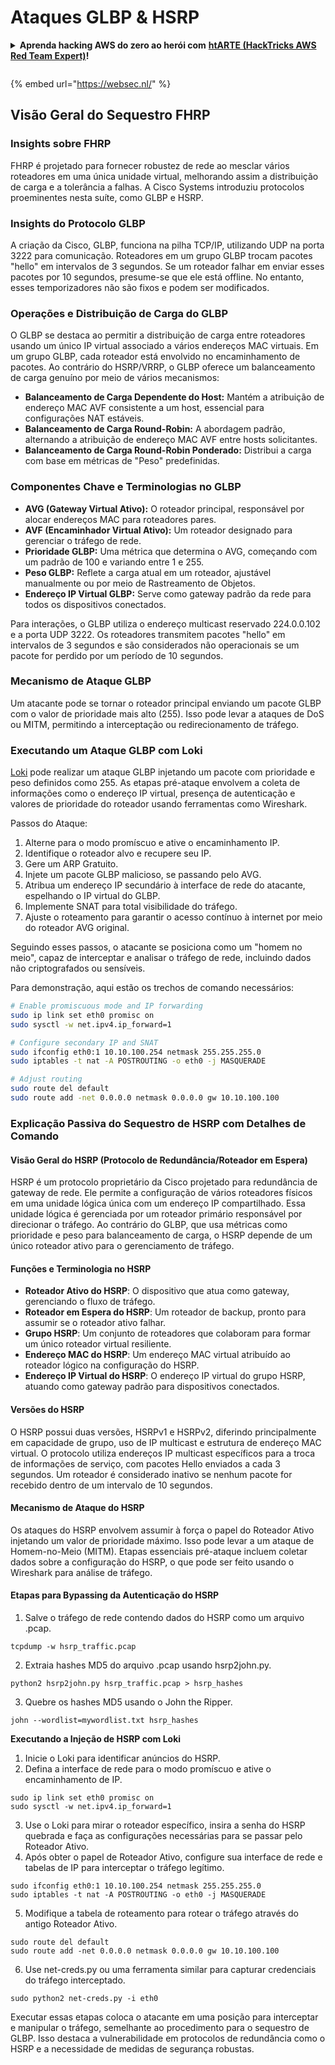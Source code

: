 # Ataques GLBP & HSRP

<details>

<summary><strong>Aprenda hacking AWS do zero ao herói com</strong> <a href="https://training.hacktricks.xyz/courses/arte"><strong>htARTE (HackTricks AWS Red Team Expert)</strong></a><strong>!</strong></summary>

Outras maneiras de apoiar o HackTricks:

* Se você deseja ver sua **empresa anunciada no HackTricks** ou **baixar o HackTricks em PDF** Verifique os [**PLANOS DE ASSINATURA**](https://github.com/sponsors/carlospolop)!
* Obtenha [**produtos oficiais PEASS & HackTricks**](https://peass.creator-spring.com)
* Descubra [**A Família PEASS**](https://opensea.io/collection/the-peass-family), nossa coleção exclusiva de [**NFTs**](https://opensea.io/collection/the-peass-family)
* **Junte-se ao** 💬 [**grupo Discord**](https://discord.gg/hRep4RUj7f) ou ao [**grupo telegram**](https://t.me/peass) ou **siga-nos** no **Twitter** 🐦 [**@hacktricks_live**](https://twitter.com/hacktricks_live)**.**
* **Compartilhe seus truques de hacking enviando PRs para o** [**HackTricks**](https://github.com/carlospolop/hacktricks) e [**HackTricks Cloud**](https://github.com/carlospolop/hacktricks-cloud) repositórios do github.

</details>

<figure><img src="https://pentest.eu/RENDER_WebSec_10fps_21sec_9MB_29042024.gif" alt=""><figcaption></figcaption></figure>

{% embed url="https://websec.nl/" %}


## Visão Geral do Sequestro FHRP

### Insights sobre FHRP
FHRP é projetado para fornecer robustez de rede ao mesclar vários roteadores em uma única unidade virtual, melhorando assim a distribuição de carga e a tolerância a falhas. A Cisco Systems introduziu protocolos proeminentes nesta suíte, como GLBP e HSRP.

### Insights do Protocolo GLBP
A criação da Cisco, GLBP, funciona na pilha TCP/IP, utilizando UDP na porta 3222 para comunicação. Roteadores em um grupo GLBP trocam pacotes "hello" em intervalos de 3 segundos. Se um roteador falhar em enviar esses pacotes por 10 segundos, presume-se que ele está offline. No entanto, esses temporizadores não são fixos e podem ser modificados.

### Operações e Distribuição de Carga do GLBP
O GLBP se destaca ao permitir a distribuição de carga entre roteadores usando um único IP virtual associado a vários endereços MAC virtuais. Em um grupo GLBP, cada roteador está envolvido no encaminhamento de pacotes. Ao contrário do HSRP/VRRP, o GLBP oferece um balanceamento de carga genuíno por meio de vários mecanismos:

- **Balanceamento de Carga Dependente do Host:** Mantém a atribuição de endereço MAC AVF consistente a um host, essencial para configurações NAT estáveis.
- **Balanceamento de Carga Round-Robin:** A abordagem padrão, alternando a atribuição de endereço MAC AVF entre hosts solicitantes.
- **Balanceamento de Carga Round-Robin Ponderado:** Distribui a carga com base em métricas de "Peso" predefinidas.

### Componentes Chave e Terminologias no GLBP
- **AVG (Gateway Virtual Ativo):** O roteador principal, responsável por alocar endereços MAC para roteadores pares.
- **AVF (Encaminhador Virtual Ativo):** Um roteador designado para gerenciar o tráfego de rede.
- **Prioridade GLBP:** Uma métrica que determina o AVG, começando com um padrão de 100 e variando entre 1 e 255.
- **Peso GLBP:** Reflete a carga atual em um roteador, ajustável manualmente ou por meio de Rastreamento de Objetos.
- **Endereço IP Virtual GLBP:** Serve como gateway padrão da rede para todos os dispositivos conectados.

Para interações, o GLBP utiliza o endereço multicast reservado 224.0.0.102 e a porta UDP 3222. Os roteadores transmitem pacotes "hello" em intervalos de 3 segundos e são considerados não operacionais se um pacote for perdido por um período de 10 segundos.

### Mecanismo de Ataque GLBP
Um atacante pode se tornar o roteador principal enviando um pacote GLBP com o valor de prioridade mais alto (255). Isso pode levar a ataques de DoS ou MITM, permitindo a interceptação ou redirecionamento de tráfego.

### Executando um Ataque GLBP com Loki
[Loki](https://github.com/raizo62/loki_on_kali) pode realizar um ataque GLBP injetando um pacote com prioridade e peso definidos como 255. As etapas pré-ataque envolvem a coleta de informações como o endereço IP virtual, presença de autenticação e valores de prioridade do roteador usando ferramentas como Wireshark.

Passos do Ataque:
1. Alterne para o modo promíscuo e ative o encaminhamento IP.
2. Identifique o roteador alvo e recupere seu IP.
3. Gere um ARP Gratuito.
4. Injete um pacote GLBP malicioso, se passando pelo AVG.
5. Atribua um endereço IP secundário à interface de rede do atacante, espelhando o IP virtual do GLBP.
6. Implemente SNAT para total visibilidade do tráfego.
7. Ajuste o roteamento para garantir o acesso contínuo à internet por meio do roteador AVG original.

Seguindo esses passos, o atacante se posiciona como um "homem no meio", capaz de interceptar e analisar o tráfego de rede, incluindo dados não criptografados ou sensíveis.

Para demonstração, aqui estão os trechos de comando necessários:
```bash
# Enable promiscuous mode and IP forwarding
sudo ip link set eth0 promisc on
sudo sysctl -w net.ipv4.ip_forward=1

# Configure secondary IP and SNAT
sudo ifconfig eth0:1 10.10.100.254 netmask 255.255.255.0
sudo iptables -t nat -A POSTROUTING -o eth0 -j MASQUERADE

# Adjust routing
sudo route del default
sudo route add -net 0.0.0.0 netmask 0.0.0.0 gw 10.10.100.100
```
### Explicação Passiva do Sequestro de HSRP com Detalhes de Comando

#### Visão Geral do HSRP (Protocolo de Redundância/Roteador em Espera)
HSRP é um protocolo proprietário da Cisco projetado para redundância de gateway de rede. Ele permite a configuração de vários roteadores físicos em uma unidade lógica única com um endereço IP compartilhado. Essa unidade lógica é gerenciada por um roteador primário responsável por direcionar o tráfego. Ao contrário do GLBP, que usa métricas como prioridade e peso para balanceamento de carga, o HSRP depende de um único roteador ativo para o gerenciamento de tráfego.

#### Funções e Terminologia no HSRP
- **Roteador Ativo do HSRP**: O dispositivo que atua como gateway, gerenciando o fluxo de tráfego.
- **Roteador em Espera do HSRP**: Um roteador de backup, pronto para assumir se o roteador ativo falhar.
- **Grupo HSRP**: Um conjunto de roteadores que colaboram para formar um único roteador virtual resiliente.
- **Endereço MAC do HSRP**: Um endereço MAC virtual atribuído ao roteador lógico na configuração do HSRP.
- **Endereço IP Virtual do HSRP**: O endereço IP virtual do grupo HSRP, atuando como gateway padrão para dispositivos conectados.

#### Versões do HSRP
O HSRP possui duas versões, HSRPv1 e HSRPv2, diferindo principalmente em capacidade de grupo, uso de IP multicast e estrutura de endereço MAC virtual. O protocolo utiliza endereços IP multicast específicos para a troca de informações de serviço, com pacotes Hello enviados a cada 3 segundos. Um roteador é considerado inativo se nenhum pacote for recebido dentro de um intervalo de 10 segundos.

#### Mecanismo de Ataque do HSRP
Os ataques do HSRP envolvem assumir à força o papel do Roteador Ativo injetando um valor de prioridade máximo. Isso pode levar a um ataque de Homem-no-Meio (MITM). Etapas essenciais pré-ataque incluem coletar dados sobre a configuração do HSRP, o que pode ser feito usando o Wireshark para análise de tráfego.

#### Etapas para Bypassing da Autenticação do HSRP
1. Salve o tráfego de rede contendo dados do HSRP como um arquivo .pcap.
```shell
tcpdump -w hsrp_traffic.pcap
```
2. Extraia hashes MD5 do arquivo .pcap usando hsrp2john.py.
```shell
python2 hsrp2john.py hsrp_traffic.pcap > hsrp_hashes
```
3. Quebre os hashes MD5 usando o John the Ripper.
```shell
john --wordlist=mywordlist.txt hsrp_hashes
```

**Executando a Injeção de HSRP com Loki**

1. Inicie o Loki para identificar anúncios do HSRP.
2. Defina a interface de rede para o modo promíscuo e ative o encaminhamento de IP.
```shell
sudo ip link set eth0 promisc on
sudo sysctl -w net.ipv4.ip_forward=1
```
3. Use o Loki para mirar o roteador específico, insira a senha do HSRP quebrada e faça as configurações necessárias para se passar pelo Roteador Ativo.
4. Após obter o papel de Roteador Ativo, configure sua interface de rede e tabelas de IP para interceptar o tráfego legítimo.
```shell
sudo ifconfig eth0:1 10.10.100.254 netmask 255.255.255.0
sudo iptables -t nat -A POSTROUTING -o eth0 -j MASQUERADE
```
5. Modifique a tabela de roteamento para rotear o tráfego através do antigo Roteador Ativo.
```shell
sudo route del default
sudo route add -net 0.0.0.0 netmask 0.0.0.0 gw 10.10.100.100
```
6. Use net-creds.py ou uma ferramenta similar para capturar credenciais do tráfego interceptado.
```shell
sudo python2 net-creds.py -i eth0
```

Executar essas etapas coloca o atacante em uma posição para interceptar e manipular o tráfego, semelhante ao procedimento para o sequestro de GLBP. Isso destaca a vulnerabilidade em protocolos de redundância como o HSRP e a necessidade de medidas de segurança robustas.
